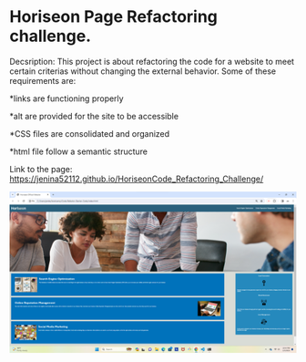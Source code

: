 # Horiseon Page Refactoring challenge. 
Decsription: This project is about refactoring the code for a website to meet certain criterias without changing the external behavior. 
Some of these requirements are:

*links are functioning properly

*alt are provided for the site to be accessible

*CSS files are consolidated and organized

*html file follow a semantic structure

Link to the page: https://jenina52112.github.io/HoriseonCode_Refactoring_Challenge/

![alt text](<Horiseon Screenshot.png>)
